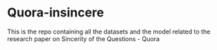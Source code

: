 # Quora-insincere
 This is the repo containing all the datasets and the model related to the research paper on Sincerity of the Questions - Quora
